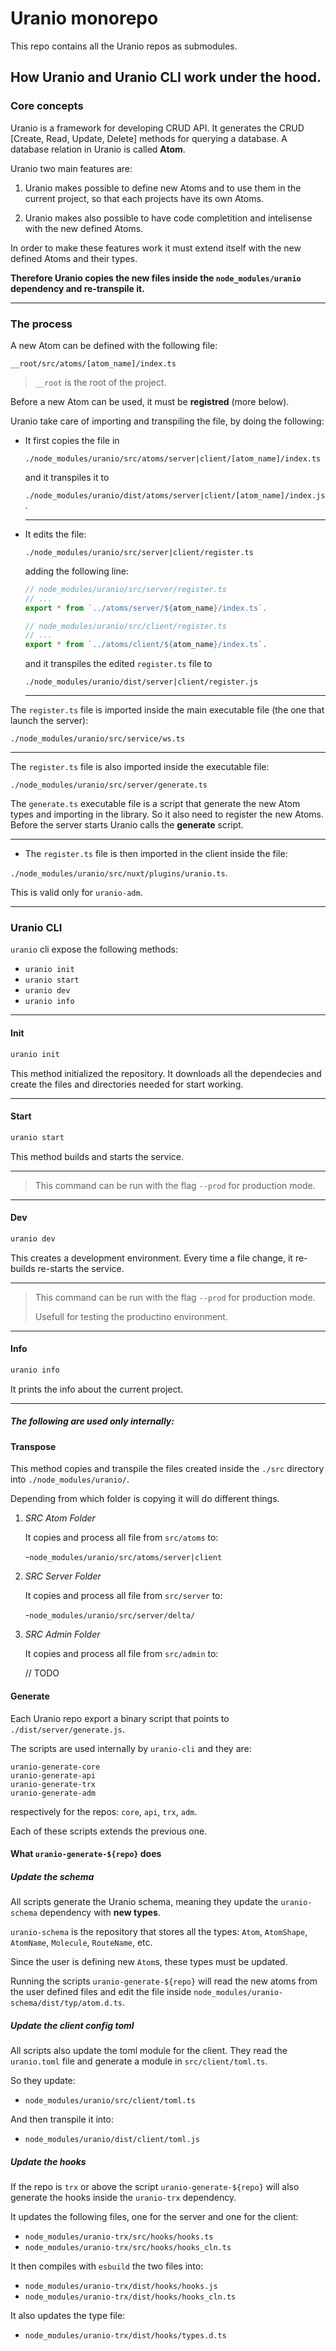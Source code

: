 # Uranio monorepo

This repo contains all the Uranio repos as submodules.

## How Uranio and Uranio CLI work under the hood.

### Core concepts

Uranio is a framework for developing CRUD API. It generates the CRUD
[Create, Read, Update, Delete] methods for querying a database.
A database relation in Uranio is called **Atom**.

Uranio two main features are:

1. Uranio makes possible to define new Atoms and to use them in the current
project, so that each projects have its own Atoms.

2. Uranio makes also possible to have code completition and intelisense with the
new defined Atoms.

In order to make these features work it must extend itself with the new defined
Atoms and their types.

**Therefore Uranio copies the new files inside the `node_modules/uranio` dependency
and re-transpile it.**

---

### The process

A new Atom can be defined with the following file:
```
__root/src/atoms/[atom_name]/index.ts
```
> `__root` is the root of the project.

Before a new Atom can be used, it must be **registred** (more below).

Uranio take care of importing and transpiling the file, by doing the following:

- It first copies the file in
	
	`./node_modules/uranio/src/atoms/server|client/[atom_name]/index.ts`
	
	and it transpiles it to
	
	`./node_modules/uranio/dist/atoms/server|client/[atom_name]/index.js`.
	
	---
	

- It edits the file:
	
	`./node_modules/uranio/src/server|client/register.ts`
	
	adding the following line:
	
	```typescript
	// node_modules/uranio/src/server/register.ts
	// ...
	export * from `../atoms/server/${atom_name}/index.ts`.
	```
	```typescript
	// node_modules/uranio/src/client/register.ts
	// ...
	export * from `../atoms/client/${atom_name}/index.ts`.
	```
	
	and it transpiles the edited `register.ts` file to
	
	`./node_modules/uranio/dist/server|client/register.js`
	
	---
	

The `register.ts` file is imported inside the main executable file (the one
that launch the server):

`./node_modules/uranio/src/service/ws.ts`

---
	

The `register.ts` file is also imported inside the executable file:

`./node_modules/uranio/src/server/generate.ts`

The `generate.ts` executable file is a script that generate the new Atom types
and importing in the library. So it also need to register the new Atoms.
Before the server starts Uranio calls the **generate** script.

---


- The `register.ts` file is then imported in the client inside the file:

`./node_modules/uranio/src/nuxt/plugins/uranio.ts`.

This is valid only for `uranio-adm`.


---

### Uranio CLI

`uranio` cli expose the following methods:
- `uranio init`
- `uranio start`
- `uranio dev`
- `uranio info`

---

#### Init
```bash
uranio init
```
This method initialized the repository. It downloads all the dependecies and
create the files and directories needed for start working.

---


#### Start
```bash
uranio start
```
This method builds and starts the service.

---

> This command can be run with the flag `--prod` for production mode.

---


#### Dev
```bash
uranio dev
```
This creates a development environment. Every time a file change, it re-builds
re-starts the service.

---

> This command can be run with the flag `--prod` for production mode.
>
> Usefull for testing the productino environment.

---

#### Info
```bash
uranio info
```
It prints the info about the current project.

---

##### The following are used only internally:

#### Transpose

This method copies and transpile the files created inside the `./src` directory
into `./node_modules/uranio/`.

Depending from which folder is copying it will do different things.

1) _SRC Atom Folder_

	It copies and process all file from `src/atoms` to:
	
	-`node_modules/uranio/src/atoms/server|client`

2) _SRC Server Folder_

	It copies and process all file from `src/server` to:
	
	-`node_modules/uranio/src/server/delta/`

3) _SRC Admin Folder_

	It copies and process all file from `src/admin` to:
	
	// TODO


#### Generate

Each Uranio repo export a binary script that points to `./dist/server/generate.js`.

The scripts are used internally by `uranio-cli` and they are:
```
uranio-generate-core
uranio-generate-api
uranio-generate-trx
uranio-generate-adm
```
respectively for the repos: `core`, `api`, `trx`, `adm`.

Each of these scripts extends the previous one.


#### What `uranio-generate-${repo}` does


##### Update the schema

All scripts generate the Uranio schema, meaning they update the `uranio-schema`
dependency with **new types**.

`uranio-schema` is the repository that stores all the types: `Atom`, `AtomShape`,
`AtomName`, `Molecule`, `RouteName`, etc.

Since the user is defining new `Atom`s, these types must be updated.

Running the scripts `uranio-generate-${repo}` will read the new atoms from the
user defined files and edit the file inside
`node_modules/uranio-schema/dist/typ/atom.d.ts`.


##### Update the client config toml

All scripts also update the toml module for the client.
They read the `uranio.toml` file and generate a module in `src/client/toml.ts`.

So they update:
- `node_modules/uranio/src/client/toml.ts`

And then transpile it into:
- `node_modules/uranio/dist/client/toml.js`


##### Update the hooks

If the repo is `trx` or above the script `uranio-generate-${repo}` will also
generate the hooks inside the `uranio-trx` dependency.

It updates the following files, one for the server and one for the client:
- `node_modules/uranio-trx/src/hooks/hooks.ts`
- `node_modules/uranio-trx/src/hooks/hooks_cln.ts`

It then compiles with `esbuild` the two files into:
- `node_modules/uranio-trx/dist/hooks/hooks.js`
- `node_modules/uranio-trx/dist/hooks/hooks_cln.ts`

It also updates the type file:
- `node_modules/uranio-trx/dist/hooks/types.d.ts`




